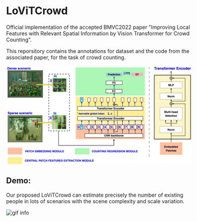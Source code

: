 # LoViTCrowd
Official implementation of the accepted BMVC2022 paper "Improving Local Features with Relevant Spatial Information by Vision Transformer for Crowd Counting". 

This reporsitory contains the annotations for dataset and the code from the associated paper, for the task of crowd counting.

![image info](images/LoViTCrowd.png)

## Demo:
Our proposed LoViTCrowd can estimate precisely the number of existing people in lots of scenarios with the scene complexity and scale variation.

![gif info](images/Toy_video.gif)
